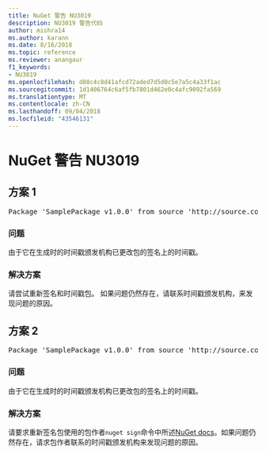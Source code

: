 ```yaml
---
title: NuGet 警告 NU3019
description: NU3019 警告代码
author: mishra14
ms.author: karann
ms.date: 8/16/2018
ms.topic: reference
ms.reviewer: anangaur
f1_keywords:
- NU3019
ms.openlocfilehash: d88c4c8d41afcd72aded7d5d0c5e7a5c4a33f1ac
ms.sourcegitcommit: 1d1406764c6af5fb7801d462e0c4afc9092fa569
ms.translationtype: MT
ms.contentlocale: zh-CN
ms.lasthandoff: 09/04/2018
ms.locfileid: "43546131"
---
```

# <a name="nuget-warning-nu3019"></a>NuGet 警告 NU3019

## <a name="scenario-1"></a>方案 1

<pre>Package 'SamplePackage v1.0.0' from source 'http://source.com/index.json': The timestamp integrity check failed.</pre>

### <a name="issue"></a>问题

由于它在生成时的时间戳颁发机构已更改包的签名上的时间戳。


### <a name="solution"></a>解决方案

请尝试重新签名和时间戳包。 如果问题仍然存在，请联系时间戳颁发机构，来发现问题的原因。



## <a name="scenario-2"></a>方案 2

<pre>Package 'SamplePackage v1.0.0' from source 'http://source.com/index.json': The primary signature's timestamp integrity check failed.</pre>

### <a name="issue"></a>问题

由于它在生成时的时间戳颁发机构已更改包的签名上的时间戳。


### <a name="solution"></a>解决方案

请要求重新签名包使用的包作者`nuget sign`命令中所述[NuGet docs](https://docs.microsoft.com/en-us/nuget/create-packages/sign-a-package)。如果问题仍然存在，请求包作者联系的时间戳颁发机构来发现问题的原因。


